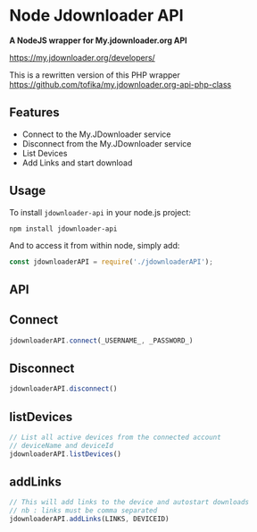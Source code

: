 Node Jdownloader API
======
**A NodeJS wrapper for My.jdownloader.org API**

https://my.jdownloader.org/developers/

This is a rewritten version of this PHP wrapper
https://github.com/tofika/my.jdownloader.org-api-php-class

Features
--------
- Connect to the My.JDownloader service
- Disconnect from the My.JDownloader service
- List Devices
- Add Links and start download

Usage
--------

To install `jdownloader-api` in your node.js project:

```
npm install jdownloader-api
```

And to access it from within node, simply add:

```javascript
const jdownloaderAPI = require('./jdownloaderAPI');
```
API
--------
## Connect

```javascript
jdownloaderAPI.connect(_USERNAME_, _PASSWORD_)
```

## Disconnect

```javascript
jdownloaderAPI.disconnect()
```

## listDevices

```javascript
// List all active devices from the connected account
// deviceName and deviceId
jdownloaderAPI.listDevices()
```

## addLinks

```javascript
// This will add links to the device and autostart downloads
// nb : links must be comma separated
jdownloaderAPI.addLinks(LINKS, DEVICEID)
```